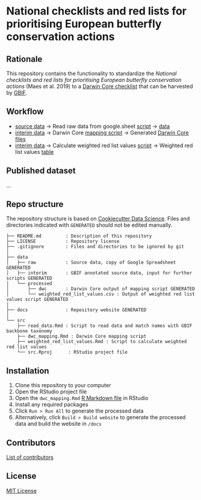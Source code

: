 # National checklists and red lists for prioritising European butterfly conservation actions

## Rationale

This repository contains the functionality to standardize the _National checklists and red lists for prioritising European butterfly conservation actions_ (Maes et al. 2019) to a [Darwin Core checklist](https://www.gbif.org/dataset-classes) that can be harvested by [GBIF](http://www.gbif.org).

## Workflow

* [source data](data/raw) → Read raw data from google.sheet [script](src/dwc_mapping.Rmd) → [data](data/interim)
* [interim data](data/interim) → Darwin Core [mapping script](src/dwc_mapping.Rmd) → Generated [Darwin Core files](data/processed/dwc)
* [interim data](data/interim) → Calculate weighted red list values [script](weighted_red_list_values.Rmd) → Weighted red list values [table](data/processed/weighted_red_list_values.csv)

## Published dataset

...

## Repo structure

The repository structure is based on [Cookiecutter Data Science](http://drivendata.github.io/cookiecutter-data-science/). Files and directories indicated with `GENERATED` should not be edited manually.

```
├── README.md         : Description of this repository
├── LICENSE           : Repository license
├── .gitignore        : Files and directories to be ignored by git
│
├── data
│   ├── raw           : Source data, copy of Google Spreadsheet GENERATED
│   ├── interim       : GBIF annotated source data, input for further scripts GENERATED
│   └── processed
│       ├── dwc       : Darwin Core output of mapping script GENERATED
│       └── weighted_red_list_values.csv : Output of weighted red list values script GENERATED
│
├── docs              : Repository website GENERATED
│
└── src
    ├── read_data.Rmd : Script to read data and match names with GBIF backbone taxonomy
    ├── dwc_mapping.Rmd : Darwin Core mapping script
    ├── weighted_red_list_values.Rmd : Script to calculate weighted red list values
    └── src.Rproj      : RStudio project file
```

## Installation

1. Clone this repository to your computer
2. Open the RStudio project file
3. Open the `dwc_mapping.Rmd` [R Markdown file](https://rmarkdown.rstudio.com/) in RStudio
4. Install any required packages
5. Click `Run > Run All` to generate the processed data
6. Alternatively, click `Build > Build website` to generate the processed data and build the website in `/docs`

## Contributors

[List of contributors](https://github.com/inbo/red-lists-european-butterflies-checklist/contributors)

## License

[MIT License](https://github.com/inbo/red-lists-european-butterflies-checklist/blob/master/LICENSE)
